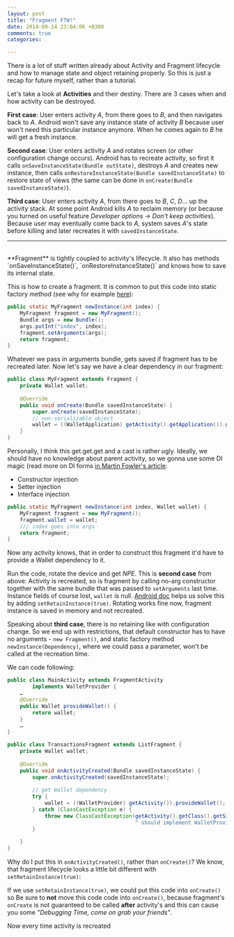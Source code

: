 ```yaml
---
layout: post
title: "Fragment FTW!"
date: 2014-09-14 23:04:06 +0300
comments: true
categories: 

--- 
```


There is a lot of stuff written already about Activity and Fragment lifecycle and how to manage state and object retaining properly. So this is just a recap for future myself, rather than a tutorial.

Let's take a look at **Activities** and their destiny. There are 3 cases when and how activity can be destroyed.

<!-- more -->
**First case**: User enters activity *A*, from there goes to *B*, and then navigates back to *A*. Android won't save any instance state of activity *B* because user won't need this particular instance anymore. When he comes again to *B* he will get a fresh instance.

**Second case**: User enters activity *A* and rotates screen (or other configuration change occurs). Android has to recreate activity, so first it calls `onSaveInstanceState(Bundle outState)`, destroys *A* and creates new instance, then calls `onRestoreInstanceState(Bundle savedInstanceState)` to restore state of views (the same can be done in `onCreate(Bundle savedInstanceState)`).

**Third case**: User enters activity *A*, from there goes to *B*, *C*, *D*… up the activity stack. At some point Android kills *A* to reclaim memory (or because you turned on useful feature *Developer options -> Don't keep activities*). Because user may eventually come back to *A*, system saves *A*'s state before killing and later recreates it with `savedInstanceState`.  
----------------------------------------------------------------------------------------------------- <br>**Fragment** is tightly coupled to activity's lifecycle. It also has methods `onSaveInstanceState()`, `onRestoreInstanceState()` and knows how to save its internal state.

This is how to create a fragment. It is common to put this code into static factory method (see why for example [here](http://www.androiddesignpatterns.com/2012/05/using-newinstance-to-instantiate.html)):

```java
public static MyFragment newInstance(int index) {
	MyFragment fragment = new MyFragment();
	Bundle args = new Bundle();
	args.putInt("index", index);
	fragment.setArguments(args);
	return fragment;
}
```

Whatever we pass in arguments bundle, gets saved if fragment has to be recreated later. Now let's say we have a clear dependency in our fragment:

```java
public class MyFragment extends Fragment {
	private Wallet wallet;
	
	@Override
	public void onCreate(Bundle savedInstanceState) {
		super.onCreate(savedInstanceState);
		// non-serializable object
		wallet = ((WalletApplication) getActivity().getApplication()).getWallet();
	}
}
```
Personally, I think this get.get.get and a cast is rather ugly. Ideally, we should have no knowledge about parent activity, so we gonna use some DI magic (read more on DI forms [in Martin Fowler's article](http://www.martinfowler.com/articles/injection.html#FormsOfDependencyInjection):  

* Constructor injection
* Setter injection
* Interface injection

```java
public static MyFragment newInstance(int index, Wallet wallet) {
	MyFragment fragment = new MyFragment();
	fragment.wallet = wallet;
	/// index goes into args 
	return fragment;
}
```
Now any activity knows, that in order to construct this fragment it'd have to provide a Wallet dependency to it.

Run the code, rotate the device and get *NPE*. This is **second case** from above: Activity is recreated, so is fragment by calling no-arg constructor together with the same bundle that was passed to `setArguments` last time. Instance fields of course lost, `wallet` is null. [Android doc](http://developer.android.com/guide/topics/resources/runtime-changes.html#RetainingAnObject) helps us solve this by adding `setRetainInstance(true)`. Rotating works fine now, fragment instance is saved in memory and not recreated.

Speaking about **third case**, there is no retaining like with configuration change. So we end up with restrictions, that default constructor has to have no arguments - `new Fragment()`, and static factory method `newInstance(Dependency)`, where we could pass a parameter, won't be called at the recreation time.

We can code following:

```java
public class MainActivity extends FragmentActivity
		implements WalletProvider {
	…
	@Override
	public Wallet provideWallet() {
		return wallet;
	}
	…
}

public class TransactionsFragment extends ListFragment {
	private Wallet wallet;
	
	@Override
	public void onActivityCreated(Bundle savedInstanceState) {
		super.onActivityCreated(savedInstanceState);
	
		// get Wallet dependency
		try {
			wallet = ((WalletProvider) getActivity()).provideWallet();
		} catch (ClassCastException e) {
			throw new ClassCastException(getActivity().getClass().getSimpleName() +
			                             " should implement WalletProvider interface");
		}
	
	}
}
```
Why do I put this in `onActivityCreated()`, rather than `onCreate()`? We know, that fragment lifecycle looks a little bit different with `setRetainInstance(true)`:


If we use `setRetainInstance(true)`, we could put this code into `onCreate()` so 
Be sure to **not** move this code code into `onCreate()`, because fragment's `onCreate` is not guaranteed to be called **after** activity's and this can cause you some *"Debugging Time, come on grab your friends"*.


Now every time activity is recreated








